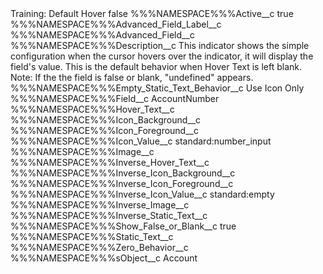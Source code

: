 <?xml version="1.0" encoding="UTF-8"?>
<CustomMetadata xmlns="http://soap.sforce.com/2006/04/metadata" xmlns:xsi="http://www.w3.org/2001/XMLSchema-instance" xmlns:xsd="http://www.w3.org/2001/XMLSchema">
    <label>Training: Default Hover</label>
    <protected>false</protected>
    <values>
        <field>%%%NAMESPACE%%%Active__c</field>
        <value xsi:type="xsd:boolean">true</value>
    </values>
    <values>
        <field>%%%NAMESPACE%%%Advanced_Field_Label__c</field>
        <value xsi:nil="true"/>
    </values>
    <values>
        <field>%%%NAMESPACE%%%Advanced_Field__c</field>
        <value xsi:nil="true"/>
    </values>
    <values>
        <field>%%%NAMESPACE%%%Description__c</field>
        <value xsi:type="xsd:string">This indicator shows the simple configuration when the cursor hovers over the indicator, it will display the field&apos;s value.  This is the default behavior when Hover Text is left blank.  Note: If the the field is false or blank, &quot;undefined&quot; appears.</value>
    </values>
    <values>
        <field>%%%NAMESPACE%%%Empty_Static_Text_Behavior__c</field>
        <value xsi:type="xsd:string">Use Icon Only</value>
    </values>
    <values>
        <field>%%%NAMESPACE%%%Field__c</field>
        <value xsi:type="xsd:string">AccountNumber</value>
    </values>
    <values>
        <field>%%%NAMESPACE%%%Hover_Text__c</field>
        <value xsi:nil="true"/>
    </values>
    <values>
        <field>%%%NAMESPACE%%%Icon_Background__c</field>
        <value xsi:nil="true"/>
    </values>
    <values>
        <field>%%%NAMESPACE%%%Icon_Foreground__c</field>
        <value xsi:nil="true"/>
    </values>
    <values>
        <field>%%%NAMESPACE%%%Icon_Value__c</field>
        <value xsi:type="xsd:string">standard:number_input</value>
    </values>
    <values>
        <field>%%%NAMESPACE%%%Image__c</field>
        <value xsi:nil="true"/>
    </values>
    <values>
        <field>%%%NAMESPACE%%%Inverse_Hover_Text__c</field>
        <value xsi:nil="true"/>
    </values>
    <values>
        <field>%%%NAMESPACE%%%Inverse_Icon_Background__c</field>
        <value xsi:nil="true"/>
    </values>
    <values>
        <field>%%%NAMESPACE%%%Inverse_Icon_Foreground__c</field>
        <value xsi:nil="true"/>
    </values>
    <values>
        <field>%%%NAMESPACE%%%Inverse_Icon_Value__c</field>
        <value xsi:type="xsd:string">standard:empty</value>
    </values>
    <values>
        <field>%%%NAMESPACE%%%Inverse_Image__c</field>
        <value xsi:nil="true"/>
    </values>
    <values>
        <field>%%%NAMESPACE%%%Inverse_Static_Text__c</field>
        <value xsi:nil="true"/>
    </values>
    <values>
        <field>%%%NAMESPACE%%%Show_False_or_Blank__c</field>
        <value xsi:type="xsd:boolean">true</value>
    </values>
    <values>
        <field>%%%NAMESPACE%%%Static_Text__c</field>
        <value xsi:nil="true"/>
    </values>
    <values>
        <field>%%%NAMESPACE%%%Zero_Behavior__c</field>
        <value xsi:nil="true"/>
    </values>
    <values>
        <field>%%%NAMESPACE%%%sObject__c</field>
        <value xsi:type="xsd:string">Account</value>
    </values>
</CustomMetadata>
